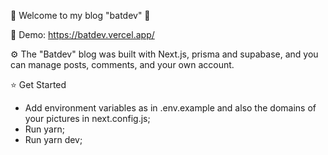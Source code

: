 🦇 Welcome to my blog "batdev" 🦇 

📝 Demo: https://batdev.vercel.app/

⚙️  The "Batdev" blog was built with Next.js, prisma and supabase, and you can manage posts, comments, and your own account.

⭐ Get Started
* Add environment variables as in .env.example and also the domains of your pictures in next.config.js;
* Run yarn;
* Run yarn dev;
